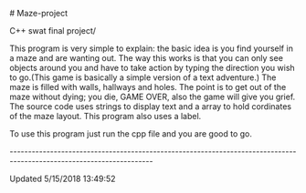 <p># Maze-project</p>
<p>C++ swat final project/</p>
<p>This program is very simple to explain: the basic idea is you find yourself in a maze and are wanting out. The way this works is that you can only see objects around you and have to take action by typing the direction you wish to go.(This game is basically a simple version of a text adventure.) The maze is filled with walls, hallways and holes. The point is to get out of the maze without dying; you die, GAME OVER, also the game will give you grief.
The source code uses strings to display text and a array to hold cordinates of the maze layout. This program also uses a label.</p>
<p></p>
<p>To use this program just run the cpp file and you are good to go.</p>
<p>---------------------------------------------------------------------------------------------------------------------</p>
<p>Updated 5/15/2018 13:49:52</p>
